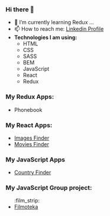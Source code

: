 ### Hi there 👋

- 🔭 I’m currently learning Redux ...
- 📫 How to reach me:  <a href="https://www.linkedin.com/in/jakub-t-800648151">Linkedin Profile</a>
- <b>Technologies I am using:</b> <ul>
  <li>HTML</li>
  <li>CSS</li>
  <li>SASS</li>
  <li>BEM</li>
  <li>JavaScript</li>
  <li>React</li>
  <li>Redux</li>
  </ul>
  
  
<h3> My Redux Apps: </h3>
<ul>
  <li><a href="https://kubaturek.github.io/goit-react-hw-06-phonebook/"></a>Phonebook</li>
</ul>
<h3> My React Apps: </h3>
<ul>
  <li><a href="https://kubaturek.github.io/goit-react-hw-04-images/">Images Finder</a></li>
  <li><a href="https://kubaturek.github.io/goit-react-hw-05-movies/">Movies Finder</a></li>
</ul>
<h3> My JavaScript Apps </h3>
<ul>
<li><a href="https://kubaturek.github.io/goit-js-hw-10/">Country Finder</a></li>
</ul>
<h3> My JavaScript Group project: </h3>
<ul>
:film_strip:<li><a href="https://karolinazinczuk.github.io/team-project-filmoteka/">Filmoteka</a></li>
</ul>


